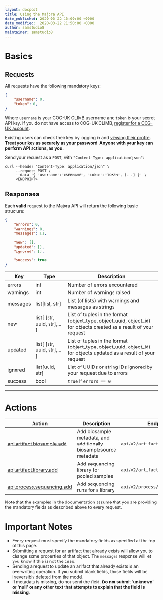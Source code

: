 ```yaml
---
layout: docpost
title: Using the Majora API
date_published: 2020-03-22 13:00:00 +0000
date_modified:  2020-03-22 21:50:00 +0000
author: samstudio8
maintainer: samstudio8
---
```

# Basics
## Requests
All requests have the following mandatory keys:

```json
{
    "username": 0,
    "token": 0,
}
```

Where `username` is your COG-UK CLIMB username and `token` is your secret API key.
If you do not have access to COG-UK CLIMB, [register for a COG-UK account](https://majora.covid19.climb.ac.uk/forms/register).

Existing users can check their key by logging in and [viewing their profile](https://majora.covid19.climb.ac.uk/accounts/profile).
**Treat your key as securely as your password. Anyone with your key can perform API actions, as you**.

Send your request as a `POST`, with `"Content-Type: application/json"`:

```
curl --header "Content-Type: application/json" \
     --request POST \
     --data '{ "username":"USERNAME", "token":"TOKEN", [...] }' \
     <ENDPOINT>
```

## Responses

Each **valid** request to the Majora API will return the following basic structure:

```json
{
    "errors": 0,
    "warnings": 0,
    "messages": [],

    "new": [],
    "updated": [],
    "ignored": [],

    "success": true
}
```

| Key       | Type           | Description                           |
|-----------|----------------|---------------------------------------|
| errors    | int            | Number of errors encountered          |
| warnings  | int            | Number of warnings raised             |
| messages  | list[list, str]| List (of lists) with warnings and messages as strings |
| new       | list[ [str, uuid, str],... ]     | List of tuples in the format (object_type, object_uuid, object_id) for objects created as a result of your request |
| updated   | list[ [str, uuid, str],... ]   | List of tuples in the format (object_type, object_uuid, object_id) for objects updated as a result of your request |
| ignored   | list[uuid, str]     |  List of UUIDs or string IDs ignored by your request due to errors |
| success   | bool           | `true` if `errors == 0`             |

<hr>

# Actions

| Action              | Description                                                            | Endpoint                              |
|---------------------|------------------------------------------------------------------------|---------------------------------------|
| [api.artifact.biosample.add](majora/add_sample)       | Add biosample metadata, and additionally biosamplesource metadata      | `api/v2/artifact/biosample/add/` |
| [api.artifact.library.add](majora/add_library)       | Add sequencing library for pooled samples | `api/v2/artifact/library/add/` |
| [api.process.sequencing.add](majora/add_sequencing)       | Add sequencing runs for a library      | `api/v2/process/sequencing/add/` |

Note that the examples in the documentation assume that you are providing the mandatory fields as described above to every request.

# Important Notes

* Every request must specify the mandatory fields as specified at the top of this page.
* Submitting a request for an artifact that already exists will allow you to change some properties of that object. The `messages` response will let you know if this is not the case.
* Sending a request to update an artifact that already exists is an overwriting operation. If you submit blank fields, those fields will be irreversibly deleted from the model.
* If metadata is missing, do not send the field. **Do not submit 'unknown' or 'null' or any other text that attempts to explain that the field is missing**.
